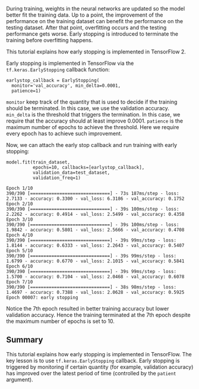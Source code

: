 During training, weights in the neural networks are updated so the model better fit the training data. Up to a point, the improvement of the performance on the training dataset can benefit the performance on the testing dataset. After that point, overfitting occurs and the testing performance gets worse. Early stopping is introduced to terminate the training before overfitting happens. 


This tutorial explains how early stopping is implemented in TensorFlow 2. 

Early stopping is implemented in TensorFlow via the ```tf.keras.EarlyStopping``` callback function:

```
earlystop_callback = EarlyStopping(
  monitor='val_accuracy', min_delta=0.0001,
  patience=1)
```

```monitor``` keep track of the quantity that is used to decide if the training should be terminated. In this case, we use the validation accuracy. ```min_delta``` is the threshold that triggers the termination. In this case, we require that the accuracy should at least improve 0.0001. ```patience``` is the maximum number of epochs to achieve the threshold. Here we require every epoch has to achieve such improvement.

Now, we can attach the early stop callback and run training with early stopping:

```
model.fit(train_dataset,
          epochs=10, callbacks=[earlystop_callback],
          validation_data=test_dataset,
          validation_freq=1)

Epoch 1/10
390/390 [==============================] - 73s 187ms/step - loss: 2.7133 - accuracy: 0.3300 - val_loss: 6.3186 - val_accuracy: 0.1752
Epoch 2/10
390/390 [==============================] - 39s 100ms/step - loss: 2.2262 - accuracy: 0.4914 - val_loss: 2.5499 - val_accuracy: 0.4358
Epoch 3/10
390/390 [==============================] - 39s 100ms/step - loss: 1.9842 - accuracy: 0.5801 - val_loss: 2.5666 - val_accuracy: 0.4708
Epoch 4/10
390/390 [==============================] - 39s 99ms/step - loss: 1.8144 - accuracy: 0.6333 - val_loss: 2.2643 - val_accuracy: 0.5407
Epoch 5/10
390/390 [==============================] - 39s 99ms/step - loss: 1.6799 - accuracy: 0.6770 - val_loss: 2.1015 - val_accuracy: 0.5841
Epoch 6/10
390/390 [==============================] - 39s 99ms/step - loss: 1.5700 - accuracy: 0.7104 - val_loss: 2.0468 - val_accuracy: 0.6078
Epoch 7/10
390/390 [==============================] - 38s 98ms/step - loss: 1.4697 - accuracy: 0.7388 - val_loss: 2.0628 - val_accuracy: 0.5925
Epoch 00007: early stopping
```

Notice the 7th epoch resulted in better training accuracy but lower validation accuracy. Hence the training terminated at the 7th epoch despite the maximum number of epochs is set to 10.

## Summary

This tutorial explains how early stopping is implemented in TensorFlow. The key lesson is to use ```tf.keras.EarlyStopping``` callback. Early stopping is triggered by monitoring if certain quantity (for example, validation accuracy) has improved over the latest period of time (controlled by the ```patient``` argument).
